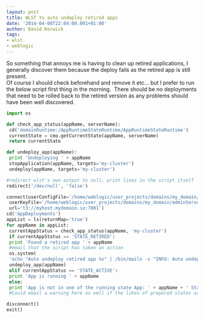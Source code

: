 ```yaml
---
layout: post
title: WLST to auto undeploy retired apps
date: '2014-04-08T22:04:00.001+01:00'
author: David Kerwick
tags:
- wlst
- weblogic
---
```


So something that annoys me is having to clean up retired applications, I generally discover them because the deploy fails as the retired app is still present.  
Of course I should check beforehand and remove it etc... but I prefer to run the below script first thing in the morning.  There should be no deployments that need to be rolled back to the retired version as any problems should have been well discovered.  

``` python 
import os  

def check_app_status(appName, serverName):  
 cd('domainRuntime:/AppRuntimeStateRuntime/AppRuntimeStateRuntime')  
 currentState = cmo.getCurrentState(appName, serverName)  
 return currentState  

def undeploy_app(appName):  
 print 'Undeploying ' + appName  
 stopApplication(appName, targets='my-cluster')  
 undeploy(appName, targets='my-cluster')  

#redirect wlst's own output to null, print lines in the script itself  
redirect('/dev/null', 'false')  

connect(userConfigFile='/home/weblogic/user_projects/domains/my_domain/adminServerConfig.secure',  
 userKeyFile='/home/weblogic/user_projects/domains/my_domain/adminServerKey.secure',  
 url='t3://myhost.mydomain.ie:7001')  
cd('AppDeployments')  
appList = ls(returnMap='true')  
for appName in appList:  
 currentAppStatus = check_app_status(appName, 'my-cluster')  
 if currentAppStatus == 'STATE_RETIRED':  
 print 'Found a retired app ' + appName  
 #email that the script has taken an action  
 os.system(  
 'echo "Auto undeploy retired app %s" | /bin/mailx -s "INFO: Auto undeploy retired application" system@mydomain.ie' % appName)  
 undeploy_app(appName)  
 elif currentAppStatus == 'STATE_ACTIVE':  
 print 'App is running ' + appName  
 else:  
 print 'App is not in one of the running state App: ' + appName + ' State: ' + currentAppStatus  
 #Could email a warning here as well if the likes of prepared states are not desired on the likes of production etc...  

disconnect()  
exit()  

```

